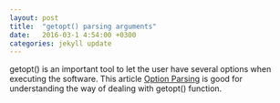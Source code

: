 ```yaml
---
layout: post
title:  "getopt() parsing arguments"
date:   2016-03-1 4:54:00 +0300
categories: jekyll update
---
```

getopt() is an important tool to let the user have several options when executing the software. This article [Option Parsing][option_parsing] is good for understanding the way of dealing with getopt() function.

[option_parsing]: http://www.informit.com/articles/article.aspx?p=175771&seqNum=3

